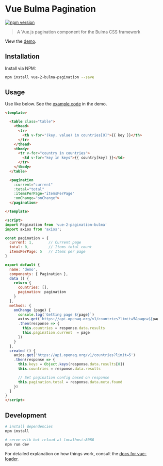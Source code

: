 # Vue Bulma Pagination

[![npm version](https://badge.fury.io/js/vue-2-bulma-pagination.svg)](https://badge.fury.io/js/vue-2-bulma-pagination)

> A Vue.js pagination component for the Bulma CSS framework

View the [demo](https://www.roseware.io/vue-bulma-pagination/).

## Installation

Install via NPM:

``` bash
npm install vue-2-bulma-pagination --save
```

## Usage

Use like below. See the [example code](https://github.com/roseware/vue-bulma-pagination/blob/master/src/Demo.vue) in the demo.

``` html
<template>

  <table class="table">
    <thead>
      <tr>
        <th v-for="(key, value) in countries[0]">{{ key }}</th>
      </tr>
    </thead>
    <tbody>
      <tr v-for="country in countries">
        <td v-for="key in keys">{{ country[key] }}</td>
      </tr>
    </tbody>
  </table>

  <pagination
    :current="current"
    :total="total"
    :itemsPerPage="itemsPerPage"
    :onChange="onChange">
  </pagination>

</template>

<script>
import Pagination from 'vue-2-pagination-bulma'
import axios from 'axios';

const pagination = {
  current: 1,       // Current page
  total: 0,         // Items total count
  itemsPerPage: 5   // Items per page
}

export default {
  name: 'demo',
  components: { Pagination },
  data () {
    return {
      countries: [],
      pagination: pagination
    }
  },
  methods: {
    onChange (page) {
      console.log(`Getting page ${page}`)
      axios.get(`https://api.openaq.org/v1/countries?limit=5&page=${page}`)
      .then(response => {
        this.countries = response.data.results
        this.pagination.current  = page
      })
    }
  },
  created () {
    axios.get('https://api.openaq.org/v1/countries?limit=5')
    .then(response => {
      this.keys = Object.keys(response.data.results[0])
      this.countries = response.data.results

      // Set pagination config based on response
      this.pagination.total = response.data.meta.found
    })
  }
}
</script>
```

## Development

``` bash
# install dependencies
npm install

# serve with hot reload at localhost:8080
npm run dev
```

For detailed explanation on how things work, consult the [docs for vue-loader](http://vuejs.github.io/vue-loader).
